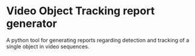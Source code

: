 # Video Object Tracking report generator
A python tool for generating reports regarding detection and tracking of a single object in video sequences.
